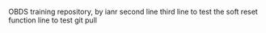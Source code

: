 OBDS training repository, by ianr
second line
third line to test the soft reset function
line to test git pull
